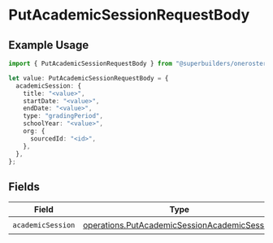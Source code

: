 # PutAcademicSessionRequestBody

## Example Usage

```typescript
import { PutAcademicSessionRequestBody } from "@superbuilders/oneroster/models/operations";

let value: PutAcademicSessionRequestBody = {
  academicSession: {
    title: "<value>",
    startDate: "<value>",
    endDate: "<value>",
    type: "gradingPeriod",
    schoolYear: "<value>",
    org: {
      sourcedId: "<id>",
    },
  },
};
```

## Fields

| Field                                                                                                        | Type                                                                                                         | Required                                                                                                     | Description                                                                                                  |
| ------------------------------------------------------------------------------------------------------------ | ------------------------------------------------------------------------------------------------------------ | ------------------------------------------------------------------------------------------------------------ | ------------------------------------------------------------------------------------------------------------ |
| `academicSession`                                                                                            | [operations.PutAcademicSessionAcademicSession](../../models/operations/putacademicsessionacademicsession.md) | :heavy_check_mark:                                                                                           | N/A                                                                                                          |